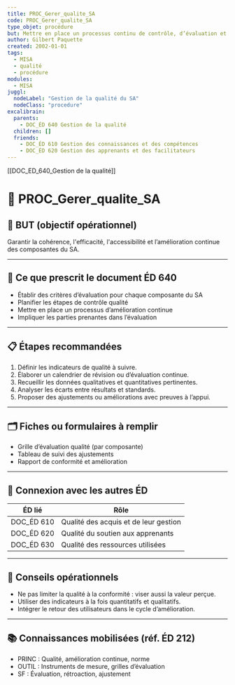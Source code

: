 ```yaml
---
title: PROC_Gerer_qualite_SA
code: PROC_Gerer_qualite_SA
type_objet: procédure
but: Mettre en place un processus continu de contrôle, d’évaluation et d’amélioration des composantes du SA.
author: Gilbert Paquette
created: 2002-01-01
tags:
  - MISA
  - qualité
  - procédure
modules:
  - MISA
juggl:
  nodeLabel: "Gestion de la qualité du SA"
  nodeClass: "procedure"
excalibrain:
  parents:
    - DOC_ÉD 640 Gestion de la qualité
  children: []
  friends:
    - DOC_ÉD 610 Gestion des connaissances et des compétences
    - DOC_ÉD 620 Gestion des apprenants et des facilitateurs
---
```

[[DOC_ED_640_Gestion de la qualité]] 
# 🔧 PROC_Gerer_qualite_SA

## 🎯 BUT (objectif opérationnel)
Garantir la cohérence, l'efficacité, l'accessibilité et l’amélioration continue des composantes du SA.

---

## 📌 Ce que prescrit le document ÉD 640
- Établir des critères d’évaluation pour chaque composante du SA
- Planifier les étapes de contrôle qualité
- Mettre en place un processus d’amélioration continue
- Impliquer les parties prenantes dans l’évaluation

---

## 📋 Étapes recommandées
1. Définir les indicateurs de qualité à suivre.
2. Élaborer un calendrier de révision ou d’évaluation continue.
3. Recueillir les données qualitatives et quantitatives pertinentes.
4. Analyser les écarts entre résultats et standards.
5. Proposer des ajustements ou améliorations avec preuves à l’appui.

---

## 🗂 Fiches ou formulaires à remplir
- Grille d’évaluation qualité (par composante)
- Tableau de suivi des ajustements
- Rapport de conformité et amélioration

---

## 🔄 Connexion avec les autres ÉD
| ÉD lié | Rôle |
|--------|------|
| DOC_ÉD 610 | Qualité des acquis et de leur gestion |
| DOC_ÉD 620 | Qualité du soutien aux apprenants |
| DOC_ÉD 630 | Qualité des ressources utilisées |

---

## 🧠 Conseils opérationnels
- Ne pas limiter la qualité à la conformité : viser aussi la valeur perçue.
- Utiliser des indicateurs à la fois quantitatifs et qualitatifs.
- Intégrer le retour des utilisateurs dans le cycle d’amélioration.

---

## 📚 Connaissances mobilisées (réf. ÉD 212)
- PRINC : Qualité, amélioration continue, norme
- OUTIL : Instruments de mesure, grilles d’évaluation
- SF : Évaluation, rétroaction, ajustement
